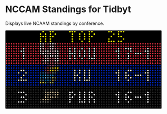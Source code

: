 # NCCAM Standings for Tidbyt

Displays live NCAAM standings by conference.

![NCAAM Standings for Tidbyt](screenshot.png)


